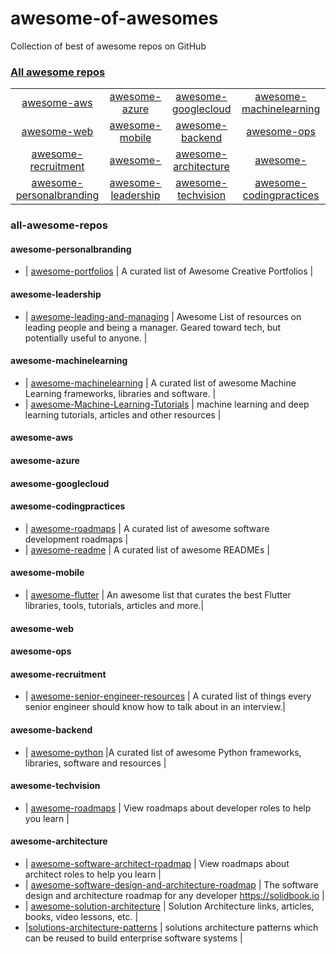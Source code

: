 # awesome-of-awesomes
Collection of best of awesome repos on GitHub


### [All awesome repos](#all-awesome-repos)
|   	|   	|   	|   	|
|:-:  |:-:  |:-:  |:-:  |
| [awesome-aws](#awesome-aws) | [awesome-azure](#awesome-azure) 	| [awesome-googlecloud](#awesome-googlecloud) 	| [awesome-machinelearning](#awesome-machinelearning)| 
| [awesome-web](#awesome-web) 	| [awesome-mobile](#awesome-mobile) 	| [awesome-backend](#awesome-backend) 	| [awesome-ops](#awesome-ops) 	| 
| [awesome-recruitment](#awesome-recruitment) 	| [awesome-](#awesome-)	| [awesome-architecture](#awesome-architecture) 	| [awesome-](#awesome-) 	| 
| [awesome-personalbranding](#awesome-personalbranding) 	| [awesome-leadership](#awesome-leadership)	| [awesome-techvision](#awesome-techvision) 	| [awesome-codingpractices](#awesome-codingpractices) 	| 


### all-awesome-repos

#### awesome-personalbranding

* |  [awesome-portfolios](https://github.com/iRaul/awesome-portfolios) | A curated list of Awesome Creative Portfolios |

#### awesome-leadership

* |  [awesome-leading-and-managing](https://github.com/LappleApple/awesome-leading-and-managing) | Awesome List of resources on leading people and being a manager. Geared toward tech, but potentially useful to anyone. |

#### awesome-machinelearning

* |  [awesome-machinelearning](https://github.com/josephmisiti/awesome-machine-learning) | A curated list of awesome Machine Learning frameworks, libraries and software. |
* |  [awesome-Machine-Learning-Tutorials](https://github.com/ujjwalkarn/Machine-Learning-Tutorials) | machine learning and deep learning tutorials, articles and other resources |

#### awesome-aws

#### awesome-azure

#### awesome-googlecloud

#### awesome-codingpractices

* |  [awesome-roadmaps](https://github.com/orsanawwad/awesome-roadmaps) | A curated list of awesome software development roadmaps |
* |  [awesome-readme](https://github.com/matiassingers/awesome-readme) | A curated list of awesome READMEs |

#### awesome-mobile
* |  [awesome-flutter](https://github.com/AdyKalra/awesome-flutter) | An awesome list that curates the best Flutter libraries, tools, tutorials, articles and more.|

#### awesome-web

#### awesome-ops

#### awesome-recruitment

* | [awesome-senior-engineer-resources](https://github.com/allisonbrenner/awesome-senior-engineer-resources) | A curated list of things every senior engineer should know how to talk about in an interview.|

#### awesome-backend
* |  [awesome-python](https://github.com/AdyKalra/awesome-python) |A curated list of awesome Python frameworks, libraries, software and resources |

#### awesome-techvision
* |  [awesome-roadmaps](https://github.com/AdyKalra/awesome-roadmaps) | View roadmaps about developer roles to help you learn |

#### awesome-architecture
* |  [awesome-software-architect-roadmap](https://github.com/AlaaAttya/software-architect-roadmap) | View roadmaps about architect roles to help you learn |
* |  [awesome-software-design-and-architecture-roadmap](https://github.com/stemmlerjs/software-design-and-architecture-roadmap) | The software design and architecture roadmap for any developer https://solidbook.io |
* | [awesome-solution-architecture](https://github.com/unlight/solution-architecture) | Solution Architecture links, articles, books, video lessons, etc. |
* |[solutions-architecture-patterns](https://github.com/chanakaudaya/solutions-architecture-patterns) | solutions architecture patterns which can be reused to build enterprise software systems |

